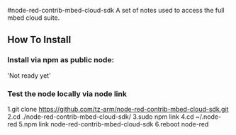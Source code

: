 #node-red-contrib-mbed-cloud-sdk
A set of notes used to access the full mbed cloud suite.

## How To Install
### Install via npm as public node: 
'Not ready yet'

### Test the node locally via node link
1.git clone https://github.com/tz-arm/node-red-contrib-mbed-cloud-sdk.git
2.cd ./node-red-contrib-mbed-cloud-sdk/
3.sudo npm link
4.cd ~/.node-red
5.npm link node-red-contrib-mbed-cloud-sdk
6.reboot node-red

